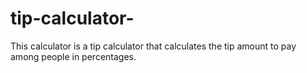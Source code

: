 # tip-calculator-
This calculator is a tip calculator that calculates the tip amount to pay among people in percentages. 

